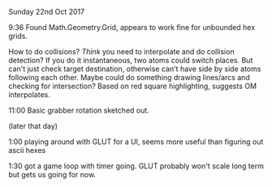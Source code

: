 Sunday 22nd Oct 2017

9:36 Found Math.Geometry.Grid, appears to work fine for unbounded hex grids.

How to do collisions? _Think_ you need to interpolate and do collision detection?
If you do it instantaneous, two atoms could switch places. But can't just check target destination, otherwise can't have side by side atoms following each other. Maybe could do something drawing lines/arcs and checking for intersection? Based on red square highlighting, suggests OM interpolates.

11:00 Basic grabber rotation sketched out.

(later that day)

1:00 playing around with GLUT for a UI, seems more useful than figuring out ascii hexes

1:30 got a game loop with timer going. GLUT probably won't scale long term but gets us going for now.
